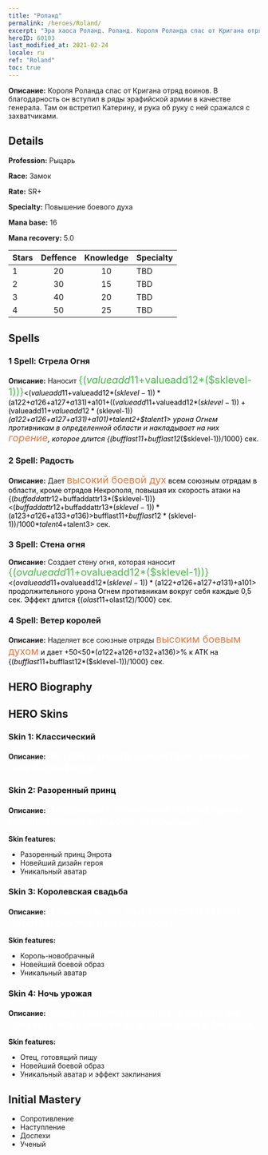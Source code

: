 ```yaml
---
title: "Роланд"
permalink: /heroes/Roland/
excerpt: "Эра хаоса Роланд. Роланд. Короля Роланда спас от Кригана отряд воинов. В благодарность он вступил в ряды эрафийской армии в качестве генерала. Там он встретил Катерину, и рука об руку с ней сражался с захватчиками."
heroID: 60103
last_modified_at: 2021-02-24
locale: ru
ref: "Roland"
toc: true
---
```

 **Описание:** Короля Роланда спас от Кригана отряд воинов. В благодарность он вступил в ряды эрафийской армии в качестве генерала. Там он встретил Катерину, и рука об руку с ней сражался с захватчиками.
## Details
 **Profession:** Рыцарь

 **Race:** Замок

 **Rate:** SR+

 **Specialty:** Повышение боевого духа

 **Mana base:** 16

 **Mana recovery:** 5.0


  | Stars   |    Deffence    |    Knowledge   |      Specialty     |
  |---------|:---------------:|:---------------:|--------------------|
  |    1    | 20 | 10 | TBD |
  |    2    | 30 | 15 | TBD |
  |    3    | 40 | 20 | TBD |
  |    4    | 50 | 25 | TBD |

## Spells
### 1 Spell: Стрела Огня
 **Описание:** Наносит <span style="color: #48b946;font-size:20px">{($valueadd11+$valueadd12*($sklevel-1))}</span><span style="color: black"><($valueadd11+$valueadd12*($sklevel-1))*($a122+$a126+$a127+$a131)+$a101+(($valueadd11+$valueadd12*($sklevel-1))+($valueadd11+$valueadd12*($sklevel-1))*($a122+$a126+$a127+$a131)+$a101)*$talent2+$talent1> урона Огнем противникам в определенной области и накладывает на них <span style="color: #e07c44;font-size:20px">горение</span><span style="color: black">, которое длится {($bufflast11+$bufflast12*($sklevel-1))/1000} сек.

### 2 Spell: Радость
 **Описание:** Дает <span style="color: #e07c44;font-size:20px">высокий боевой дух</span><span style="color: black"> всем союзным отрядам в области, кроме отрядов Некрополя, повышая их скорость атаки на {($buffaddattr12+$buffaddattr13*($sklevel-1))}<($buffaddattr12+$buffaddattr13*($sklevel-1))*($a123+$a126+$a133+$a136)>%. Эффект длится <span style="color: #48b946;font-size:20px">{($bufflast11+$bufflast12*($sklevel-1))/1000}</span><span style="color: black"><($bufflast11+$bufflast12*($sklevel-1))/1000*$talent4+$talent3> сек.

### 3 Spell: Стена огня
 **Описание:** Создает стену огня, которая наносит <span style="color: #48b946;font-size:20px">{($ovalueadd11+$ovalueadd12*($sklevel-1))}</span><span style="color: black"><($ovalueadd11+$ovalueadd12*($sklevel-1))*($a122+$a126+$a127+$a131)+$a101> продолжительного урона Огнем противникам вокруг себя каждые 0,5 сек. Эффект длится {($olast11+$olast12)/1000} сек.

### 4 Spell: Ветер королей
 **Описание:** Наделяет все союзные отряды <span style="color: #e07c44;font-size:20px">высоким боевым духом</span><span style="color: black"> и дает +50<50*($a122+$a126+$a132+$a136)>% к АТК на {($bufflast11+$bufflast12*($sklevel-1))/1000} сек.


## HERO Biography

## HERO Skins
### Skin 1: **Классический**

 **Описание:** <span style="color: #ffffff;font-size:20px">Во славу Энрота, почувствуй праведный гнев Айронфиста! </span>


### Skin 2: **Разоренный принц**

 **Описание:** <span style="color: #ffffff;font-size:20px">Преданный и плененный братом, принц Роланд пришел в Эрафию за помощью. </span>

 **Skin features:** 

   - Разоренный принц Энрота
   - Новейший дизайн героя
   - Уникальный аватар

### Skin 3: **Королевская свадьба**

 **Описание:** <span style="color: #ffffff;font-size:20px">Я надеюсь, что наш союз принесет мир Энроту и счастье нашему народу.</span>

 **Skin features:** 

   - Король-новобрачный
   - Новейший боевой образ
   - Уникальный аватар

### Skin 4: **Ночь урожая**

 **Описание:** <span style="color: #ffffff;font-size:20px">Когда начнется праздник, я предлагаю провести его с семьей за доброй едой и беседой.</span>

 **Skin features:** 

   - Отец, готовящий пищу
   - Новейший боевой образ
   - Уникальный аватар и эффект заклинания


## Initial Mastery
   - Сопротивление
   - Наступление
   - Доспехи
   - Ученый
